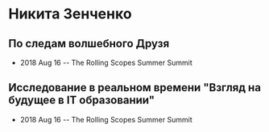 # Никита Зенченко

## По следам волшебного Друзя
- 2018 Aug 16 -- The Rolling Scopes Summer Summit    
## Исследование в реальном времени &quot;Взгляд на будущее в IT образовании&quot;
- 2018 Aug 16 -- The Rolling Scopes Summer Summit    
